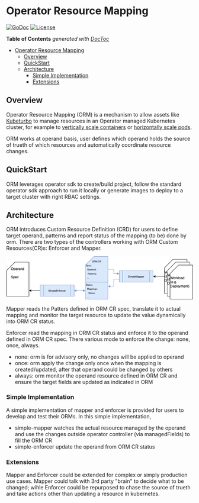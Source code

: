 # Operator Resource Mapping
[![GoDoc](https://godoc.org/github.com/turbonomic/orm?status.svg)](https://godoc.org/github.com/turbonomic/orm)
[![License](https://img.shields.io/:license-apache-blue.svg)](http://www.apache.org/licenses/LICENSE-2.0.html)

<!-- START doctoc generated TOC please keep comment here to allow auto update -->
<!-- DON'T EDIT THIS SECTION, INSTEAD RE-RUN doctoc TO UPDATE -->
**Table of Contents**  *generated with [DocToc](https://github.com/thlorenz/doctoc)*

- [Operator Resource Mapping](#operator-resource-mapping)
  - [Overview](#overview)
  - [QuickStart](#quickstart)
  - [Architecture](#architecture)
    - [Simple Implementation](#simple-implementation)
    - [Extensions](#extensions)

<!-- END doctoc generated TOC please keep comment here to allow auto update -->


## Overview

Operator Resource Mapping (ORM) is a mechanism to allow assets like [Kubeturbo](https://github.com/turbonomic/kubeturbo/wiki) to manage resources in an Operator managed Kubernetes cluster, for example to [vertically scale containers](https://github.com/turbonomic/kubeturbo/wiki/Action-Details#resizing-vertical-scaling-of-containerized-workloads) or [horizontally scale pods](https://github.com/turbonomic/kubeturbo/wiki/Action-Details#slo-horizontal-scaling-private-preview).

ORM works at operand basis, user defines which operand holds the source of trueth of which resources and automatically coordinate resource changes.

## QuickStart

ORM leverages operator sdk to create/build project, follow the standard operator sdk approach to run it locally or generate images to deploy to a target cluster with right RBAC settings.

## Architecture

ORM introduces Custom Resource Definition (CRD) for users to define target operand, patterns and report status of the mapping (to be) done by orm. There are two types of the controllers working with ORM Custom Resources(CR)s: Enforcer and Mapper.

![image](docs/images/basic.png)

Mapper reads the Patters defined in ORM CR spec, translate it to actual mapping and monitor the target resource to update the value dynamically into ORM CR status.

Enforcer read the mapping in ORM CR status and enforce it to the operand defined in ORM CR spec. There various mode to enforce the change: none, once, always. 

- none: orm is for advisory only, no changes will be applied to operand
- once: orm apply the change only once when the mapping is created/updated, after that operand could be changed by others
- always: orm monitor the operand resource defined in ORM CR and ensure the target fields are updated as indicated in ORM

### Simple Implementation

A simple implementation of mapper and enforcer is provided for users to develop and test their ORMs. In this simple implementation, 

- simple-mapper watches the actual resource managed by the operand and use the changes outside operator controller (via managedFields) to 
fill the ORM CR
- simple-enforcer update the operand from ORM CR status

### Extensions

Mapper and Enforcer could be extended for complex or simply production use cases. Mapper could talk with 3rd party "brain" to decide what to be changed; wihle Enforcer could be repurposed to chase the source of trueth and take actions other than updating a resource in kubernetes.
